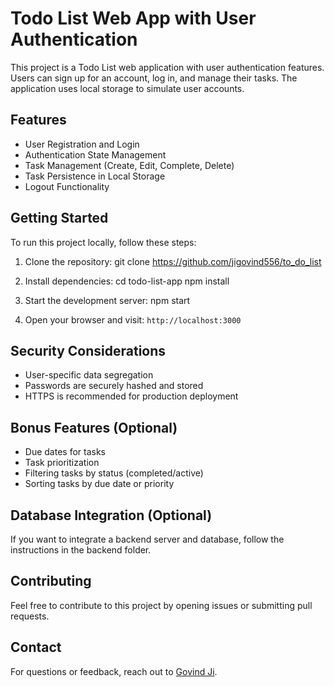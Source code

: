 # Todo List Web App with User Authentication

This project is a Todo List web application with user authentication features. Users can sign up for an account, log in, and manage their tasks. The application uses local storage to simulate user accounts.

## Features

- User Registration and Login
- Authentication State Management
- Task Management (Create, Edit, Complete, Delete)
- Task Persistence in Local Storage
- Logout Functionality

## Getting Started

To run this project locally, follow these steps:

1. Clone the repository:
git clone https://github.com/jigovind556/to_do_list


2. Install dependencies:
cd todo-list-app
npm install


3. Start the development server:
npm start


4. Open your browser and visit: `http://localhost:3000`

## Security Considerations

- User-specific data segregation
- Passwords are securely hashed and stored
- HTTPS is recommended for production deployment

## Bonus Features (Optional)

- Due dates for tasks
- Task prioritization
- Filtering tasks by status (completed/active)
- Sorting tasks by due date or priority

## Database Integration (Optional)

If you want to integrate a backend server and database, follow the instructions in the backend folder.

## Contributing

Feel free to contribute to this project by opening issues or submitting pull requests.



## Contact

For questions or feedback, reach out to [Govind Ji](https://github.com/jigovind556).

